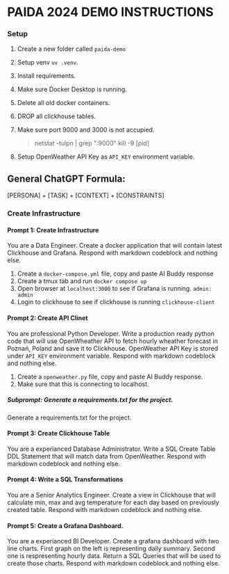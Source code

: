 # PAIDA 2024 DEMO INSTRUCTIONS

### Setup
1. Create a new folder called `paida-demo`
2. Setup venv `uv .venv`.
3. Install requirements. 
4. Make sure Docker Desktop is running.
5. Delete all old docker containers.
6. DROP all clickhouse tables.
7. Make sure port 9000 and 3000 is not accupied.

    > netstat -tulpn | grep ":9000"
    > kill -9 [pid]

8. Setup OpenWeather API Key as `API_KEY` environment variable.

## General ChatGPT Formula:
[PERSONA] + [TASK] + [CONTEXT] + [CONSTRAINTS]

### Create Infrastructure
#### Prompt 1: Create Infrastructure
You are a Data Engineer. 
Create a docker application that will contain latest Clickhouse and Grafana. 
Respond with markdown codeblock and nothing else.

1. Create a `docker-compose.yml` file, copy and paste AI Buddy response 
2. Create a tmux tab and run `docker compose up`
3. Open browser at `localhost:3000` to see if Grafana is running. `admin: admin`
4. Login to clickhouse to see if clickhouse is running `clickhouse-client`


#### Prompt 2: Create API Clinet
You are professional Python Developer. 
Write a production ready python code that will use OpenWheather API 
to fetch hourly wheather forecast in Poznań, Poland and save it to Clickhouse.
OpenWeather API Key is stored under `API_KEY` environment variable.
Respond with markdown codeblock and nothing else.

1. Create a `openweather.py` file, copy and paste AI Buddy response.
2. Make sure that this is connecting to localhost.

##### Subprompt: Generate a requirements.txt for the project.
Generate a requirements.txt for the project.

#### Prompt 3: Create Clickhouse Table
You are a experianced Database Administrator.
Write a SQL Create Table DDL Statement that will match data from OpenWeather.
Respond with markdown codeblock and nothing else.


#### Prompt 4: Write a SQL Transformations
You are a Senior Analytics Engineer.
Create a view in Clickhouse that will calculate min, max and avg temperature for each day based on previously created table.
Respond with markdown codeblock and nothing else.


#### Prompt 5: Create a Grafana Dashboard.
You are a experianced BI Developer. Create a grafana dashboard with two line charts.
First graph on the left is representing daily summary. Second one is respresenting hourly data.
Return a SQL Queries that will be used to create those charts.
Respond with markdown codeblock and nothing else.


